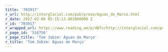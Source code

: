 ```yaml
---
title: '703917'
r_url: http://interglacial.com/pub/prose/Aguas_de_Marco.html
r_date: 2017-02-06 05:15:13.801000000 Z
r_id: '703917'
r_wrapped_url: https://www.reading.am/p/4Bfv/http://interglacial.com/pub/prose/Aguas_de_Marco.html
r_page_id: '516756'
r_page_title: 'Tom Jobim: Águas de Março'
r_title: 'Tom Jobim: Águas de Março'
---
```


